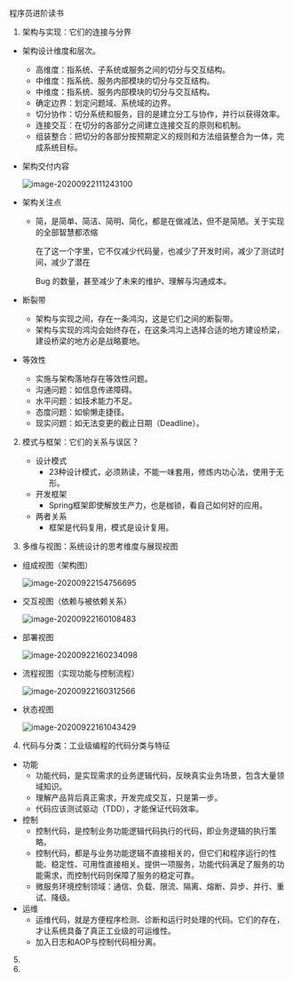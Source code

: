 程序员进阶读书

1.  架构与实现：它们的连接与分界 

   - 架构设计维度和层次。

     -  高维度：指系统、子系统或服务之间的切分与交互结构。 
     -  中维度：指系统、服务内部模块的切分与交互结构。 
     -  中维度：指系统、服务内部模块的切分与交互结构。
     -  确定边界：划定问题域、系统域的边界。 
     -  切分协作：切分系统和服务，目的是建立分工与协作，并行以获得效率。 
     -  连接交互：在切分的各部分之间建立连接交互的原则和机制。 
     - 组装整合：把切分的各部分按预期定义的规则和方法组装整合为一体，完成系统目标。 

   - 架构交付内容

     ![image-20200922111243100](%E7%A8%8B%E5%BA%8F%E5%91%98%E8%BF%9B%E9%98%B6%E8%AF%BB%E4%B9%A6.assets/image-20200922111243100.png)

   - 架构关注点

     - 简，是简单、简洁、简明、简化，都是在做减法，但不是简陋。关于实现的全部智慧都浓缩

       在了这一个字里，它不仅减少代码量，也减少了开发时间，减少了测试时间，减少了潜在

       Bug 的数量，甚至减少了未来的维护、理解与沟通成本。

   - 断裂带

     -  架构与实现之间，存在一条鸿沟，这是它们之间的断裂带。 
     - 架构与实现的鸿沟会始终存在，在这条鸿沟上选择合适的地方建设桥梁，建设桥梁的地方必是战略要地。

   - 等效性

     - 实施与架构落地存在等效性问题。
     - 沟通问题：如信息传递障碍。
     - 水平问题：如技术能力不足。
     - 态度问题：如偷懒走捷径。
     - 现实问题：如无法变更的截止日期（Deadline）。 

2. 模式与框架：它们的关系与误区？

   - 设计模式
     - 23种设计模式，必须熟读，不能一味套用，修炼内功心法，使用于无形。
   - 开发框架
     - Spring框架即使解放生产力，也是枷锁，看自己如何好的应用。
   - 两者关系
     - 框架是代码复用，模式是设计复用。

3.  多维与视图：系统设计的思考维度与展现视图 

   - 组成视图（架构图）

     ![image-20200922154756695](%E7%A8%8B%E5%BA%8F%E5%91%98%E8%BF%9B%E9%98%B6%E8%AF%BB%E4%B9%A6.assets/image-20200922154756695.png)

   - 交互视图（依赖与被依赖关系）

     ![image-20200922160108483](%E7%A8%8B%E5%BA%8F%E5%91%98%E8%BF%9B%E9%98%B6%E8%AF%BB%E4%B9%A6.assets/image-20200922160108483.png)

   - 部署视图

     ![image-20200922160234098](%E7%A8%8B%E5%BA%8F%E5%91%98%E8%BF%9B%E9%98%B6%E8%AF%BB%E4%B9%A6.assets/image-20200922160234098.png)

   - 流程视图（实现功能与控制流程）

     ![image-20200922160312566](%E7%A8%8B%E5%BA%8F%E5%91%98%E8%BF%9B%E9%98%B6%E8%AF%BB%E4%B9%A6.assets/image-20200922160312566.png)

   - 状态视图

     ![image-20200922161043429](%E7%A8%8B%E5%BA%8F%E5%91%98%E8%BF%9B%E9%98%B6%E8%AF%BB%E4%B9%A6.assets/image-20200922161043429.png)

4.  代码与分类：工业级编程的代码分类与特征 

   - 功能
     -  功能代码，是实现需求的业务逻辑代码，反映真实业务场景，包含大量领域知识。 
     - 理解产品背后真正需求，开发完成交互，只是第一步。
     - 代码应该测试驱动（TDD），才能保证代码效率。
   - 控制
     -  控制代码，是控制业务功能逻辑代码执行的代码，即业务逻辑的执行策略。 
     - 控制代码，都是与业务功能逻辑不直接相关的，但它们和程序运行的性能、稳定性、可用性直接相关。提供一项服务，功能代码满足了服务的功能需求，而控制代码则保障了服务的稳定可靠。
     - 微服务环境控制领域：通信、负载、限流、隔离、熔断、异步、并行、重试、降级。
   - 运维
     - 运维代码，就是方便程序检测、诊断和运行时处理的代码。它们的存在，才让系统具备了真正工业级的可运维性。
     - 加入日志和AOP与控制代码相分离。

5. 

6. 